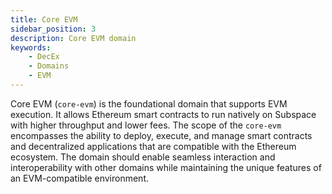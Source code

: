 ```yaml
---
title: Core EVM
sidebar_position: 3
description: Core EVM domain
keywords:
    - DecEx
    - Domains
    - EVM
---
```

Core EVM (`core-evm`) is the foundational domain that supports EVM execution. It allows Ethereum smart contracts to run natively on Subspace with higher throughput and lower fees.
The scope of the `core-evm` encompasses the ability to deploy, execute, and manage smart contracts and decentralized applications that are compatible with the Ethereum ecosystem. The domain should enable seamless interaction and interoperability with other domains while maintaining the unique features of an EVM-compatible environment.
